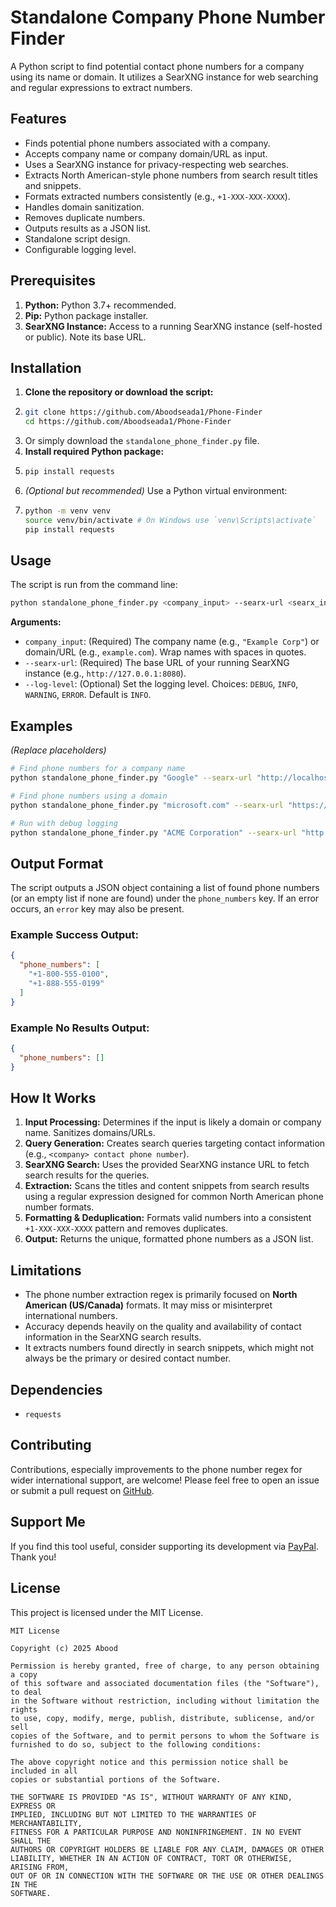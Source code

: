 # Standalone Company Phone Number Finder

A Python script to find potential contact phone numbers for a company using its name or domain. It utilizes a SearXNG instance for web searching and regular expressions to extract numbers.

## Features

* Finds potential phone numbers associated with a company.
* Accepts company name or company domain/URL as input.
* Uses a SearXNG instance for privacy-respecting web searches.
* Extracts North American-style phone numbers from search result titles and snippets.
* Formats extracted numbers consistently (e.g., `+1-XXX-XXX-XXXX`).
* Handles domain sanitization.
* Removes duplicate numbers.
* Outputs results as a JSON list.
* Standalone script design.
* Configurable logging level.

## Prerequisites

1. **Python:** Python 3.7+ recommended.
2. **Pip:** Python package installer.
3. **SearXNG Instance:** Access to a running SearXNG instance (self-hosted or public). Note its base URL.

## Installation

1. **Clone the repository or download the script:**
2. ```bash
   git clone https://github.com/Aboodseada1/Phone-Finder
   cd https://github.com/Aboodseada1/Phone-Finder
   ```
3. Or simply download the `standalone_phone_finder.py` file.
4. **Install required Python package:**
5. ```bash
   pip install requests
   ```
6. *(Optional but recommended)* Use a Python virtual environment:
7. ```bash
   python -m venv venv
   source venv/bin/activate # On Windows use `venv\Scripts\activate`
   pip install requests
   ```

## Usage

The script is run from the command line:

```bash
python standalone_phone_finder.py <company_input> --searx-url <searx_instance_url> [options]
```

**Arguments:**

* `company_input`: (Required) The company name (e.g., `"Example Corp"`) or domain/URL (e.g., `example.com`). Wrap names with spaces in quotes.
* `--searx-url`: (Required) The base URL of your running SearXNG instance (e.g., `http://127.0.0.1:8080`).
* `--log-level`: (Optional) Set the logging level. Choices: `DEBUG`, `INFO`, `WARNING`, `ERROR`. Default is `INFO`.

## Examples

*(Replace placeholders)*

```bash
# Find phone numbers for a company name
python standalone_phone_finder.py "Google" --searx-url "http://localhost:8080"

# Find phone numbers using a domain
python standalone_phone_finder.py "microsoft.com" --searx-url "https://searx.example.org"

# Run with debug logging
python standalone_phone_finder.py "ACME Corporation" --searx-url "http://127.0.0.1:8080" --log-level DEBUG
```

## Output Format

The script outputs a JSON object containing a list of found phone numbers (or an empty list if none are found) under the `phone_numbers` key. If an error occurs, an `error` key may also be present.

### Example Success Output:

```json
{
  "phone_numbers": [
    "+1-800-555-0100",
    "+1-888-555-0199"
  ]
}
```

### Example No Results Output:

```json
{
  "phone_numbers": []
}
```

## How It Works

1. **Input Processing:** Determines if the input is likely a domain or company name. Sanitizes domains/URLs.
2. **Query Generation:** Creates search queries targeting contact information (e.g., `<company> contact phone number`).
3. **SearXNG Search:** Uses the provided SearXNG instance URL to fetch search results for the queries.
4. **Extraction:** Scans the titles and content snippets from search results using a regular expression designed for common North American phone number formats.
5. **Formatting & Deduplication:** Formats valid numbers into a consistent `+1-XXX-XXX-XXXX` pattern and removes duplicates.
6. **Output:** Returns the unique, formatted phone numbers as a JSON list.

## Limitations

* The phone number extraction regex is primarily focused on **North American (US/Canada)** formats. It may miss or misinterpret international numbers.
* Accuracy depends heavily on the quality and availability of contact information in the SearXNG search results.
* It extracts numbers found directly in search snippets, which might not always be the primary or desired contact number.

## Dependencies

* `requests`

## Contributing

Contributions, especially improvements to the phone number regex for wider international support, are welcome! Please feel free to open an issue or submit a pull request on [GitHub](https://github.com/Aboodseada1?tab=repositories).

## Support Me

If you find this tool useful, consider supporting its development via [PayPal](http://paypal.me/aboodseada1999). Thank you!

## License

This project is licensed under the MIT License.

```
MIT License

Copyright (c) 2025 Abood

Permission is hereby granted, free of charge, to any person obtaining a copy
of this software and associated documentation files (the "Software"), to deal
in the Software without restriction, including without limitation the rights
to use, copy, modify, merge, publish, distribute, sublicense, and/or sell
copies of the Software, and to permit persons to whom the Software is
furnished to do so, subject to the following conditions:

The above copyright notice and this permission notice shall be included in all
copies or substantial portions of the Software.

THE SOFTWARE IS PROVIDED "AS IS", WITHOUT WARRANTY OF ANY KIND, EXPRESS OR
IMPLIED, INCLUDING BUT NOT LIMITED TO THE WARRANTIES OF MERCHANTABILITY,
FITNESS FOR A PARTICULAR PURPOSE AND NONINFRINGEMENT. IN NO EVENT SHALL THE
AUTHORS OR COPYRIGHT HOLDERS BE LIABLE FOR ANY CLAIM, DAMAGES OR OTHER
LIABILITY, WHETHER IN AN ACTION OF CONTRACT, TORT OR OTHERWISE, ARISING FROM,
OUT OF OR IN CONNECTION WITH THE SOFTWARE OR THE USE OR OTHER DEALINGS IN THE
SOFTWARE.
```
